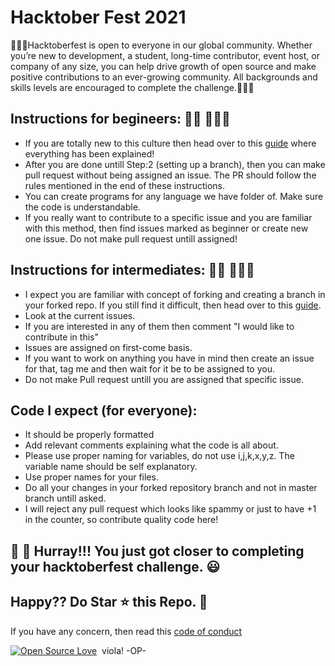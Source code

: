 # Hacktober Fest 2021
🙅🏼‍♂️Hacktoberfest is open to everyone in our global community. Whether you’re new to development, a student, long-time contributor, event host, or company of any size, you can help drive growth of open source and make positive contributions to an ever-growing community. All backgrounds and skills levels are encouraged to complete the challenge.🙅🏼‍♂️

## Instructions for begineers: 🙅🏼 🙅🏼‍♂️
- If you are totally new to this culture then head over to this [guide](CONTRIBUTING_BEGINNER.md) where everything has been explained!
- After you are done untill Step:2 (setting up a branch), then you can make pull request without being assigned an issue. The PR should follow the rules mentioned in the end of these instructions.
- You can create programs for any language we have folder of. Make sure the code is understandable.
- If you really want to contribute to a specific issue and you are familiar with this method, then find issues marked as beginner or create new one issue. Do not make pull request untill assigned!

## Instructions for intermediates: 🙅🏼 🙅🏼‍♂️
- I expect you are familiar with concept of forking and creating a branch in your forked repo. If you still find it difficult, then head over to this [guide](CONTRIBUTING_INTERMEDIATE.md).
- Look at the current issues.
- If you are interested in any of them then comment "I would like to contribute in this"
- Issues are assigned on first-come basis.
- If you want to work on anything you have in mind then create an issue for that, tag me and then wait for it be to be assigned to you. 
- Do not make Pull request untill you are assigned that specific issue.

## Code I expect (for everyone):
- It should be properly formatted
- Add relevant comments explaining what the code is all about.
- Please use proper naming for variables, do not use i,j,k,x,y,z. The variable name should be self explanatory.
- Use proper names for your files.
- Do all your changes in your forked repository branch and not in master branch untill asked.
- I will reject any pull request which looks like spammy or just to have +1 in the counter, so contribute quality code here!

## 👑 👑 Hurray!!! You just got closer to completing your hacktoberfest challenge. 😃

## Happy?? Do Star ⭐ this Repo. 🤩

If you have any concern, then read this [code of conduct](CODE_OF_CONDUCT.md)

[![Open Source Love](https://badges.frapsoft.com/os/v1/open-source.svg?v=102)](https://hacktoberfest.netlify.com/)&nbsp;
viola! -OP-

